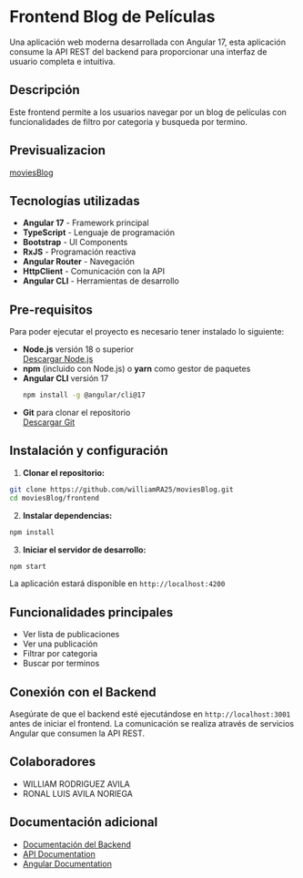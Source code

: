 # Frontend Blog de Películas

Una aplicación web moderna desarrollada con Angular 17, esta aplicación consume la API REST del backend para proporcionar una interfaz de usuario completa e intuitiva.

## Descripción

Este frontend permite a los usuarios navegar por un blog de películas con funcionalidades de filtro por categoria y busqueda por termino. 

## Previsualizacion 

[moviesBlog](https://movies-blog-rust.vercel.app/)

## Tecnologías utilizadas

- **Angular 17** - Framework principal
- **TypeScript** - Lenguaje de programación
- **Bootstrap** - UI Components
- **RxJS** - Programación reactiva
- **Angular Router** - Navegación
- **HttpClient** - Comunicación con la API
- **Angular CLI** - Herramientas de desarrollo

## Pre-requisitos

Para poder ejecutar el proyecto es necesario tener instalado lo siguiente:

- **Node.js** versión 18 o superior  
  [Descargar Node.js](https://nodejs.org/es/download)
- **npm** (incluido con Node.js) o **yarn** como gestor de paquetes
- **Angular CLI** versión 17  
  ```bash
  npm install -g @angular/cli@17
  ```
- **Git** para clonar el repositorio  
  [Descargar Git](https://git-scm.com/downloads)

## Instalación y configuración

1. **Clonar el repositorio:**
```bash
git clone https://github.com/williamRA25/moviesBlog.git
cd moviesBlog/frontend
```

2. **Instalar dependencias:**
```bash
npm install
```

3. **Iniciar el servidor de desarrollo:**
```bash
npm start
```

La aplicación estará disponible en `http://localhost:4200`

## Funcionalidades principales

- Ver lista de publicaciones 
- Ver una publicación
- Filtrar por categoria
- Buscar por terminos 

## Conexión con el Backend

Asegúrate de que el backend esté ejecutándose en `http://localhost:3001` antes de iniciar el frontend. La comunicación se realiza através de servicios Angular que consumen la API REST.

## Colaboradores

- WILLIAM RODRIGUEZ AVILA
- RONAL LUIS AVILA NORIEGA

## Documentación adicional

- [Documentación del Backend](../backend/README.md)
- [API Documentation](https://documenter.getpostman.com/view/47434181/2sB3BEnA71)
- [Angular Documentation](https://angular.io/docs)
